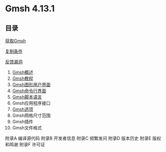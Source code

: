 # Gmsh 4.13.1

## 目录

[获取Gmsh](./obtaining_gmsh.md)

[复制条件](./copying_conditions.md)

[反馈漏洞](./reporting_a_bug.md)

1. [Gmsh概述](./overview_of_gmsh.md)
2. [Gmsh教程](./gmsh_tutorial.md)
3. [Gmsh图形用户界面](./gmsh_graphical_user_interface.md)
4. [Gmsh命令行界面](./gmsh_commandline_interface.md)
5. [Gmsh脚本语言](./gmsh_scripting_language.md)
6. Gmsh应用程序接口
7. [Gmsh选项](./gmsh_options)
8. Gmsh网格尺寸范围
9. Gmsh插件
10. Gmsh文件格式

附录A 编译源代码
附录B 开发者信息
附录C 频繁发问
附录D 版本历史
附录E 版权和鸣谢
附录F 许可证
